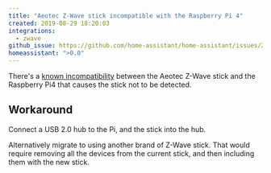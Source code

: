 ```yaml
---
title: "Aeotec Z-Wave stick incompatible with the Raspberry Pi 4"
created: 2019-08-29 18:20:03
integrations:
  - zwave
github_issue: https://github.com/home-assistant/home-assistant/issues/26270
homeassistant: ">0.0"
---
```


There's a [known incompatibility](https://www.raspberrypi.org/forums/viewtopic.php?f=28&t=245031#p1502030) between the Aeotec
Z-Wave stick and the Raspberry Pi4 that causes the stick not to be detected.

## Workaround

Connect a USB 2.0 hub to the Pi, and the stick into the hub.

Alternatively migrate to using another brand of Z-Wave stick. That would require removing all the devices from the current stick,
and then including them with the new stick.
